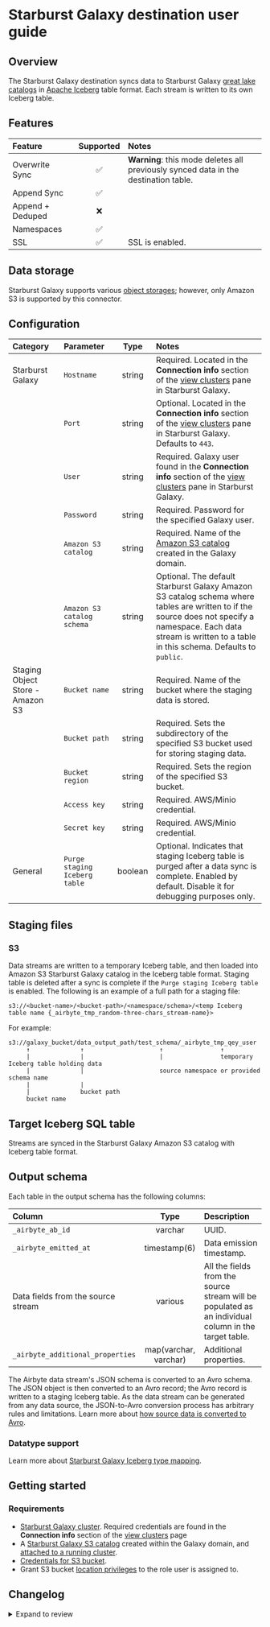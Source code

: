 # Starburst Galaxy destination user guide

## Overview

The Starburst Galaxy destination syncs data to Starburst Galaxy [great lake catalogs](https://docs.starburst.io/starburst-galaxy/sql/great-lakes.html)
in [Apache Iceberg](https://iceberg.apache.org/) table format. Each stream is written to its own Iceberg table.

## Features

| Feature          | Supported | Notes                                                                               |
| :--------------- | :-------: | :---------------------------------------------------------------------------------- |
| Overwrite Sync   |    ✅     | **Warning**: this mode deletes all previously synced data in the destination table. |
| Append Sync      |    ✅     |                                                                                     |
| Append + Deduped |    ❌     |                                                                                     |
| Namespaces       |    ✅     |                                                                                     |
| SSL              |    ✅     | SSL is enabled.                                                                     |

## Data storage

Starburst Galaxy supports various [object storages](https://docs.starburst.io/starburst-galaxy/catalogs/index.html#object-storage);
however, only Amazon S3 is supported by this connector.

## Configuration

| Category                         | Parameter                     |  Type   | Notes                                                                                                                                                                                                                |
| :------------------------------- | :---------------------------- | :-----: | :------------------------------------------------------------------------------------------------------------------------------------------------------------------------------------------------------------------- |
| Starburst Galaxy                 | `Hostname`                    | string  | Required. Located in the **Connection info** section of the [view clusters](https://docs.starburst.io/starburst-galaxy/clusters/index.html#manage-clusters) pane in Starburst Galaxy.                                |
|                                  | `Port`                        | string  | Optional. Located in the **Connection info** section of the [view clusters](https://docs.starburst.io/starburst-galaxy/clusters/index.html#manage-clusters) pane in Starburst Galaxy. Defaults to `443`.             |
|                                  | `User`                        | string  | Required. Galaxy user found in the **Connection info** section of the [view clusters](https://docs.starburst.io/starburst-galaxy/clusters/index.html#manage-clusters) pane in Starburst Galaxy.                      |
|                                  | `Password`                    | string  | Required. Password for the specified Galaxy user.                                                                                                                                                                    |
|                                  | `Amazon S3 catalog`           | string  | Required. Name of the [Amazon S3 catalog](https://docs.starburst.io/starburst-galaxy/catalogs/s3.html) created in the Galaxy domain.                                                                                 |
|                                  | `Amazon S3 catalog schema`    | string  | Optional. The default Starburst Galaxy Amazon S3 catalog schema where tables are written to if the source does not specify a namespace. Each data stream is written to a table in this schema. Defaults to `public`. |
| Staging Object Store - Amazon S3 | `Bucket name`                 | string  | Required. Name of the bucket where the staging data is stored.                                                                                                                                                       |
|                                  | `Bucket path`                 | string  | Required. Sets the subdirectory of the specified S3 bucket used for storing staging data.                                                                                                                            |
|                                  | `Bucket region`               | string  | Required. Sets the region of the specified S3 bucket.                                                                                                                                                                |
|                                  | `Access key`                  | string  | Required. AWS/Minio credential.                                                                                                                                                                                      |
|                                  | `Secret key`                  | string  | Required. AWS/Minio credential.                                                                                                                                                                                      |
| General                          | `Purge staging Iceberg table` | boolean | Optional. Indicates that staging Iceberg table is purged after a data sync is complete. Enabled by default. Disable it for debugging purposes only.                                                                  |

## Staging files

### S3

Data streams are written to a temporary Iceberg table, and then loaded into Amazon S3 Starburst Galaxy catalog in the Iceberg table format.
Staging table is deleted after a sync is complete if the `Purge staging Iceberg table` is enabled.
The following is an example of a full path for a staging file:

```text
s3://<bucket-name>/<bucket-path>/<namespace/schema>/<temp Iceberg table name {_airbyte_tmp_random-three-chars_stream-name}>
```

For example:

```text
s3://galaxy_bucket/data_output_path/test_schema/_airbyte_tmp_qey_user
     ↑              ↑                     ↑                ↑
     |              |                     |                temporary Iceberg table holding data
     |              |                     source namespace or provided schema name
     |              |
     |              bucket path
     bucket name
```

## Target Iceberg SQL table

Streams are synced in the Starburst Galaxy Amazon S3 catalog with Iceberg table format.

## Output schema

Each table in the output schema has the following columns:

| Column                             |         Type          | Description                                                                                          |
| :--------------------------------- | :-------------------: | :--------------------------------------------------------------------------------------------------- |
| `_airbyte_ab_id`                   |        varchar        | UUID.                                                                                                |
| `_airbyte_emitted_at`              |     timestamp(6)      | Data emission timestamp.                                                                             |
| Data fields from the source stream |        various        | All the fields from the source stream will be populated as an individual column in the target table. |
| `_airbyte_additional_properties`   | map(varchar, varchar) | Additional properties.                                                                               |

The Airbyte data stream's JSON schema is converted to an Avro schema. The JSON object is then converted to an Avro record;
the Avro record is written to a staging Iceberg table. As the data stream can be generated from any data source,
the JSON-to-Avro conversion process has arbitrary rules and limitations.
Learn more about [how source data is converted to Avro](https://docs.airbyte.io/understanding-airbyte/json-avro-conversion).

### Datatype support

Learn more about [Starburst Galaxy Iceberg type mapping](https://docs.starburst.io/latest/connector/iceberg.html#iceberg-to-trino-type-mapping).

## Getting started

### Requirements

- [Starburst Galaxy cluster](https://docs.starburst.io/starburst-galaxy/clusters/index.html). Required credentials are found in the **Connection info** section of the [view clusters](https://docs.starburst.io/starburst-galaxy/clusters/index.html#manage-clusters) page
- A [Starburst Galaxy S3 catalog](https://docs.starburst.io/starburst-galaxy/catalogs/s3.html) created within the Galaxy domain, and [attached to a running cluster](https://docs.starburst.io/starburst-galaxy/catalogs/index.html#add-a-catalog-to-a-cluster).
- [Credentials for S3 bucket](https://docs.aws.amazon.com/general/latest/gr/aws-sec-cred-types.html#access-keys-and-secret-access-keys).
- Grant S3 bucket [location privileges](https://docs.starburst.io/starburst-galaxy/security/privileges.html#location-privileges-) to the role user is assigned to.

## Changelog

<details>
  <summary>Expand to review</summary>

| Version | Date       | Pull Request                                               | Subject                 |
| :------ | :--------- | :--------------------------------------------------------- | :---------------------- |
| 0.0.2   | 2025-07-21 | [63371](https://github.com/airbytehq/airbyte/pull/63371) | Update connector icon |
| 0.0.1   | 2023-03-28 | [\#24620](https://github.com/airbytehq/airbyte/pull/24620) | Initial public release. |

</details>